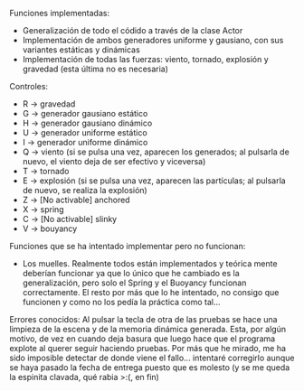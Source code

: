 Funciones implementadas:
- Generalización de todo el códido a través de la clase Actor
- Implementación de ambos generadores uniforme y gausiano, con sus variantes estáticas y dinámicas
- Implementación de todas las fuerzas: viento, tornado, explosión y gravedad (esta última no es necesaria)

Controles:
- R -> gravedad
- G -> generador gausiano estático
- H -> generador gausiano dinámico
- U -> generador uniforme estático
- I -> generador uniforme dinámico
- Q -> viento (si se pulsa una vez, aparecen los generados; al pulsarla de nuevo, el viento deja de ser efectivo y viceversa)
- T -> tornado
- E -> explosión (si se pulsa una vez, aparecen las partículas; al pulsarla de nuevo, se realiza la explosión)
- Z -> [No activable] anchored
- X -> spring
- C -> [No activable] slinky
- V -> bouyancy

Funciones que se ha intentado implementar pero no funcionan:
- Los muelles. Realmente todos están implementados y teórica mente deberían funcionar ya que lo único que he cambiado es la generalización, pero solo el Spring y el Buoyancy funcionan correctamente. El resto por más que lo he intentado, no consigo que funcionen y como no los pedía la práctica como tal...

Errores conocidos:
Al pulsar la tecla de otra de las pruebas se hace una limpieza de la escena y de la memoria dinámica generada. Esta, por algún motivo, de vez en cuando deja basura que luego hace que el programa explote al querer seguir haciendo pruebas. Por más que he mirado, me ha sido imposible detectar de donde viene el fallo... intentaré corregirlo aunque se haya pasado la fecha de entrega puesto que es molesto (y se me queda la espinita clavada, qué rabia >:(, en fin)